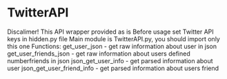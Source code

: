 # TwitterAPI
Discalimer! This API wrapper provided as is
Before usage set Twitter API keys in hidden.py file
Main module is TwitterAPI.py, you should import only this one
Functions: get_user_json - get raw information about user in json
           get_user_friends_json - get raw information about users defined numberfriends in json
           json_get_user_info - get parsed information about user
           json_get_user_friend_info - get parsed information about users friend
